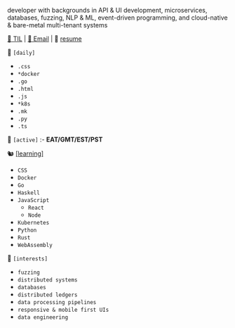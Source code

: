 developer with backgrounds in API & UI development, microservices, databases, fuzzing, NLP & ML, event-driven programming, and cloud-native & bare-metal multi-tenant systems

[📕 TIL](https://a6enez3r.github.io/til/) | [📮 Email](mailto:hi@abenezer.sh) | 🍜 [resume](https://github.com/a6enez3r/portfolio/blob/main/src/static/resume/resume.pdf)

🔭 `[daily]`

- `.css`
- `*docker`
- `.go`
- `.html`
- `.js`
- `*k8s`
- `.mk`
- `.py`
- `.ts`

🚡 `[active]` :- **EAT/GMT/EST/PST**

🐿 [[learning]](https://a6enez3r.github.io/til/)

- `CSS`
- `Docker`
- `Go`
- `Haskell`
- `JavaScript`
    - `React`
    - `Node`
- `Kubernetes`
- `Python`
- `Rust`
- `WebAssembly`

🐊 `[interests]`

- `fuzzing`
- `distributed systems`
- `databases`
- `distributed ledgers`
- `data processing pipelines`
- `responsive & mobile first UIs`
- `data engineering`
